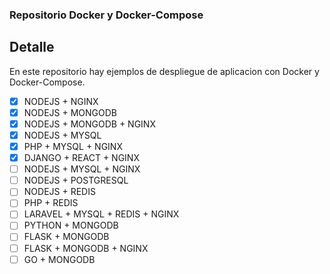 ### Repositorio Docker y Docker-Compose

## Detalle

En este repositorio hay ejemplos de despliegue de aplicacion con Docker y Docker-Compose.

- [x]  NODEJS + NGINX 
- [x]  NODEJS + MONGODB
- [x]  NODEJS + MONGODB + NGINX
- [x]  NODEJS + MYSQL
- [x]  PHP + MYSQL + NGINX
- [x]  DJANGO + REACT + NGINX
- [ ]  NODEJS + MYSQL + NGINX
- [ ]  NODEJS + POSTGRESQL
- [ ]  NODEJS + REDIS
- [ ]  PHP + REDIS
- [ ]  LARAVEL + MYSQL + REDIS + NGINX
- [ ]  PYTHON + MONGODB
- [ ]  FLASK + MONGODB
- [ ]  FLASK + MONGODB + NGINX
- [ ]  GO + MONGODB
